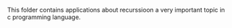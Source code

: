 This folder contains applications about recurssioon a very important topic in c programming language.
